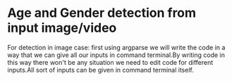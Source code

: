 # Age and Gender detection from input image/video
For detection in image case:
first using argparse we will write the code in a way that we can give all our inputs in command terminal.By writing code in this way there won't be any situation we need to edit code for different inputs.All sort of inputs can be given in command terminal itself. 
